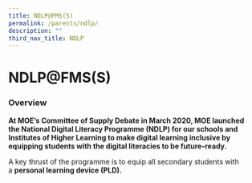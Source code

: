 ```yaml
---
title: NDLP@FMS(S)
permalink: /parents/ndlp/
description: ""
third_nav_title: NDLP
---
```

<title>NDLP@FMS(S)</title>
<h1><strong>NDLP@FMS(S)</strong></h1>
<h3>Overview</h3>
<p><strong>At MOE’s Committee of Supply Debate in March 2020, MOE launched the&nbsp;National Digital Literacy Programme (NDLP)&nbsp;for our schools and Institutes of Higher Learning to make digital learning inclusive by equipping students with the digital literacies to be future-ready.</strong>&nbsp;</p>
<p>A key thrust of the programme is to equip all secondary students with a&nbsp;<strong>personal learning device (PLD).</strong>&nbsp;</p>
<p>&nbsp;</p>
<p>&nbsp;</p>